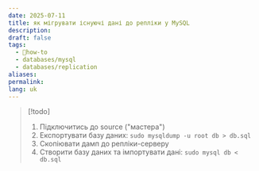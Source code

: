 ```yaml
---
date: 2025-07-11
title: як мігрувати існуючі дані до репліки у MySQL
description: 
draft: false
tags:
  - 🦮how-to
  - databases/mysql
  - databases/replication
aliases: 
permalink: 
lang: uk
---
```


> [!todo]
> 1. Підключитись до source ("мастера")
> 2. Експортувати базу даних: `sudo mysqldump -u root db > db.sql`
> 3. Скопіювати дамп до репліки-серверу
> 4. Створити базу даних та імпортувати дані: `sudo mysql db < db.sql`
